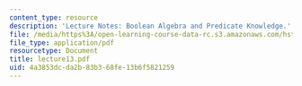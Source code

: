 ```yaml
---
content_type: resource
description: 'Lecture Notes: Boolean Algebra and Predicate Knowledge.'
file: /media/https%3A/open-learning-course-data-rc.s3.amazonaws.com/hst-952-computing-for-biomedical-scientists-fall-2002/4a3853dcda2b83b368fe13b6f5821259_lecture13.pdf
file_type: application/pdf
resourcetype: Document
title: lecture13.pdf
uid: 4a3853dc-da2b-83b3-68fe-13b6f5821259
---
```

